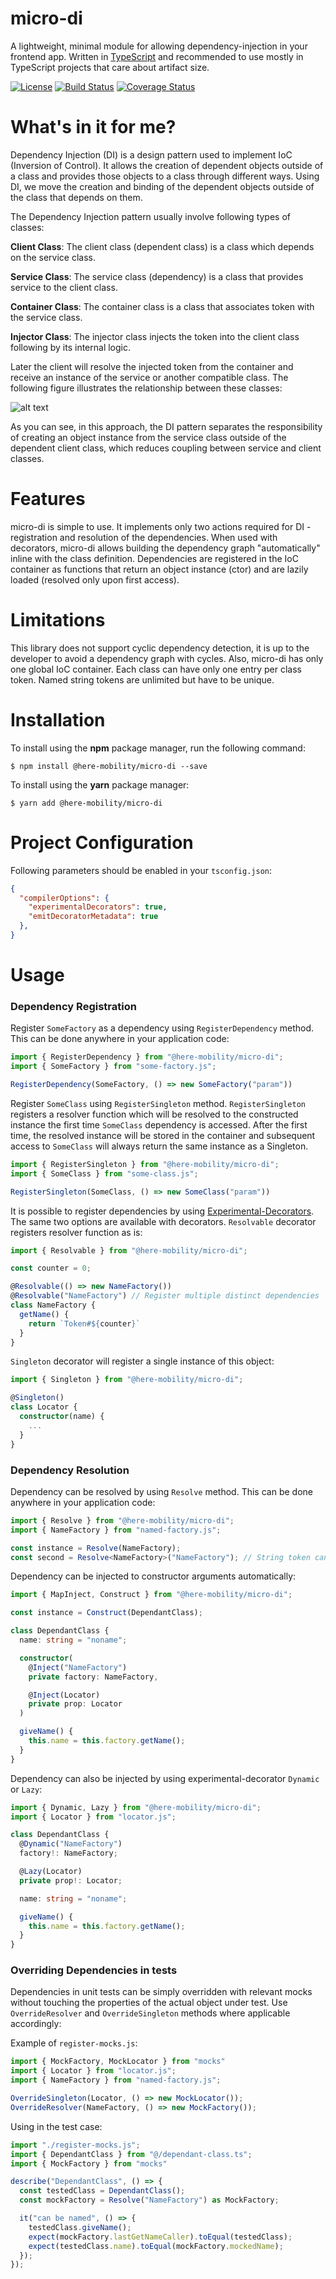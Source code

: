 # micro-di

A lightweight, minimal module for allowing dependency-injection in your frontend app.
Written in [TypeScript](https://www.typescriptlang.org/) and recommended to use mostly in TypeScript projects that care about artifact size.

[![License](https://img.shields.io/badge/license-MIT-ff69b4.svg)](https://github.com/HereMobilityDevelopers/micro-di/raw/master/LICENSE)
[![Build Status](https://travis-ci.com/HereMobilityDevelopers/micro-di.svg?branch=master)](https://travis-ci.com/HereMobilityDevelopers/micro-di)
[![Coverage Status](https://coveralls.io/repos/github/HereMobilityDevelopers/micro-di/badge.svg?branch=master)](https://coveralls.io/github/HereMobilityDevelopers/micro-di?branch=master)

# What's in it for me?

Dependency Injection (DI) is a design pattern used to implement IoC (Inversion of Control). It allows the creation of dependent objects outside of a class and provides those objects to a class through different ways. Using DI, we move the creation and binding of the dependent objects outside of the class that depends on them.

The Dependency Injection pattern usually involve following types of classes:

**Client Class**: The client class (dependent class) is a class which depends on the service class.

**Service Class**: The service class (dependency) is a class that provides service to the client class.

**Container Class**: The container class is a class that associates token with the service class.

**Injector Class**: The injector class injects the token into the client class following by its internal logic.

Later the client will resolve the injected token from the container and receive an instance of the service or another compatible class. The following figure illustrates the relationship between these classes:

![alt text](dioc.png)

As you can see, in this approach, the DI pattern separates the responsibility of creating an object instance from the service class outside of the dependent client class, which reduces coupling between service and client classes.

# Features

micro-di is simple to use. It implements only two actions required for DI - registration and resolution of the dependencies. When used with decorators, micro-di allows building the dependency graph "automatically" inline with the class definition. Dependencies are registered in the IoC container as functions that return an object instance (ctor) and are lazily loaded (resolved only upon first access).

# Limitations

This library does not support cyclic dependency detection, it is up to the developer to avoid a dependency graph with cycles. Also, micro-di has only one global IoC container. Each class can have only one entry per class token. Named string tokens are unlimited but have to be unique.

# Installation

To install using the **npm** package manager, run the following command:

`$ npm install @here-mobility/micro-di --save`

To install using the **yarn** package manager:

`$ yarn add @here-mobility/micro-di`

# Project Configuration

Following parameters should be enabled in your `tsconfig.json`:

```json
{
  "compilerOptions": {
    "experimentalDecorators": true,
    "emitDecoratorMetadata": true
  },
}
```

# Usage

### Dependency Registration

Register `SomeFactory` as a dependency using `RegisterDependency` method. This can be done anywhere in your application code:

```typescript
import { RegisterDependency } from "@here-mobility/micro-di";
import { SomeFactory } from "some-factory.js";

RegisterDependency(SomeFactory, () => new SomeFactory("param"))
```

Register `SomeClass` using `RegisterSingleton` method. `RegisterSingleton` registers a resolver function which will be resolved to the constructed instance the first time `SomeClass` dependency is accessed. After the first time, the resolved instance will be stored in the container and subsequent access to `SomeClass` will always return the same instance as a Singleton.

```typescript
import { RegisterSingleton } from "@here-mobility/micro-di";
import { SomeClass } from "some-class.js";

RegisterSingleton(SomeClass, () => new SomeClass("param"))
```

It is possible to register dependencies by using [Experimental-Decorators](https://www.typescriptlang.org/docs/handbook/decorators.html). The same two options are available with decorators. `Resolvable` decorator registers resolver function as is:

```typescript
import { Resolvable } from "@here-mobility/micro-di";

const counter = 0;

@Resolvable(() => new NameFactory())
@Resolvable("NameFactory") // Register multiple distinct dependencies
class NameFactory {
  getName() {
    return `Token#${counter}`
  }
}
```

`Singleton` decorator will register a single instance of this object:

```typescript
import { Singleton } from "@here-mobility/micro-di";

@Singleton()
class Locator {
  constructor(name) {
    ...
  }
}
```

### Dependency Resolution

Dependency can be resolved by using `Resolve` method. This can be done anywhere in your application code:

```typescript
import { Resolve } from "@here-mobility/micro-di";
import { NameFactory } from "named-factory.js";

const instance = Resolve(NameFactory);
const second = Resolve<NameFactory>("NameFactory"); // String token can be resolved to any type

```

Dependency can be injected to constructor arguments automatically:

```typescript
import { MapInject, Construct } from "@here-mobility/micro-di";

const instance = Construct(DependantClass);

class DependantClass {
  name: string = "noname";

  constructor(
    @Inject("NameFactory")
    private factory: NameFactory,

    @Inject(Locator)
    private prop: Locator
  )

  giveName() {
    this.name = this.factory.getName();
  }
}
```

Dependency can also be injected by using experimental-decorator `Dynamic` or `Lazy`:

```typescript
import { Dynamic, Lazy } from "@here-mobility/micro-di";
import { Locator } from "locator.js";

class DependantClass {
  @Dynamic("NameFactory")
  factory!: NameFactory;

  @Lazy(Locator)
  private prop!: Locator;

  name: string = "noname";

  giveName() {
    this.name = this.factory.getName();
  }
}
```

### Overriding Dependencies in tests

Dependencies in unit tests can be simply overridden with relevant mocks without touching the properties of the actual object under test. Use `OverrideResolver` and `OverrideSingleton` methods where applicable accordingly:

Example of `register-mocks.js`:

 ```typescript
import { MockFactory, MockLocator } from "mocks"
import { Locator } from "locator.js";
import { NameFactory } from "named-factory.js";

OverrideSingleton(Locator, () => new MockLocator());
OverrideResolver(NameFactory, () => new MockFactory());
```

Using in the test case:

```typescript
import "./register-mocks.js";
import { DependantClass } from "@/dependant-class.ts";
import { MockFactory } from "mocks"

describe("DependantClass", () => {
  const testedClass = DependantClass();
  const mockFactory = Resolve("NameFactory") as MockFactory;

  it("can be named", () => {
    testedClass.giveName();
    expect(mockFactory.lastGetNameCaller).toEqual(testedClass);
    expect(testedClass.name).toEqual(mockFactory.mockedName);
  });
});

```
